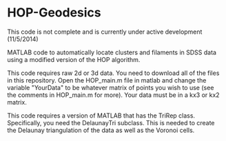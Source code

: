 HOP-Geodesics
=============

This code is not complete and is currently under active development (11/5/2014)
 
MATLAB code to automatically locate clusters and filaments in SDSS data using a modified version of the HOP algorithm.
 
This code requires raw 2d or 3d data.  You need to download all of the files in this repository.  Open the HOP_main.m file in matlab and change the variable "YourData" to be whatever matrix of points you wish to use (see the comments in HOP_main.m for more).  Your data must be in a kx3 or kx2 matrix.  
 
This code requires a version of MATLAB that has the TriRep class.  Specifically, you need the DelaunayTri subclass.  This is needed to create the Delaunay triangulation of the data as well as the Voronoi cells.




 
 

